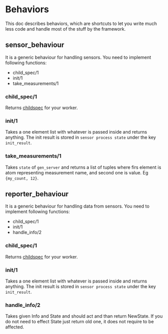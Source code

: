 # Behaviors

This doc describes behaviors, which are shortcuts to let you write much less code and handle most of the stuff by the framework.

## sensor_behaviour
It is a generic behaviour for handling sensors.
You need to implement following functions:
 - child_spec/1
 - init/1
 - take_measurements/1

### child_spec/1
Returns [childspec](http://erlang.org/doc/man/supervisor.html#type-child_spec) for your worker.

### init/1
Takes a one element list with whatever is passed inside and returns anything.
The init result is stored in `sensor process state` under the key `init_result`.

### take_measurements/1
Takes `state` of `gen_server` and returns a list of tuples where firs element is atom representing measurement name, and second one is value. Eg `{my_count, 12}`.

## reporter_behaviour
It is a generic behaviour for handling data from sensors.
You need to implement following functions:
 - child_spec/1
 - init/1
 - handle_info/2

### child_spec/1
Returns [childspec](http://erlang.org/doc/man/supervisor.html#type-child_spec) for your worker.

### init/1
Takes a one element list with whatever is passed inside and returns anything.
The init result is stored in `sensor process state` under the key `init_result`.

### handle_info/2
Takes given Info and State and should act and than return NewState. If you do not need to effect State just return old one, it does not require to be affected.
